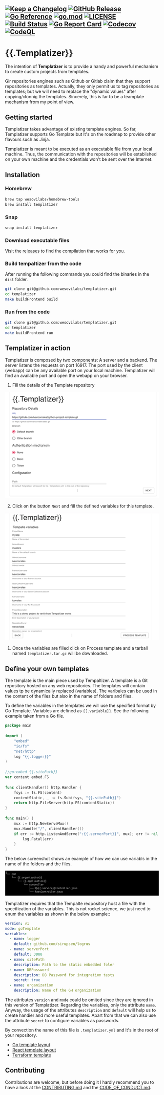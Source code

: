 
[![Keep a Changelog](https://img.shields.io/badge/changelog-Keep%20a%20Changelog-%23E05735)](CHANGELOG.md)
[![GitHub Release](https://img.shields.io/github/v/release/wesovilabs/templatizer)](https://github.com/wesovilabs/templatizer/releases)
[![Go Reference](https://pkg.go.dev/badge/github.com/wesovilabs/templatizer.svg)](https://pkg.go.dev/github.com/wesovilabs/templatizer)
[![go.mod](https://img.shields.io/github/go-mod/go-version/wesovilabs/templatizer)](go.mod)
[![LICENSE](https://img.shields.io/github/license/wesovilabs/templatizer)](LICENSE)
[![Build Status](https://img.shields.io/github/workflow/status/wesovilabs/templatizer/build)](https://github.com/wesovilabs/templatizer/actions?query=workflow%3Abuild+branch%3Amain)
[![Go Report Card](https://goreportcard.com/badge/github.com/wesovilabs/templatizer)](https://goreportcard.com/report/github.com/wesovilabs/templatizer)
[![Codecov](https://codecov.io/gh/wesovilabs/templatizer/branch/main/graph/badge.svg)](https://codecov.io/gh/wesovilabs/templatizer)
[![CodeQL](https://github.com/wesovilabs/templatizer/actions/workflows/codeql-analysis.yml/badge.svg?branch=main)](https://github.com/wesovilabs/templatizer/actions/workflows/codeql-analysis.yml)
---
# {{.Templatizer}}

The intention of **Templatizer** is to provide a handy and powerful mechanism to create custom projects from templates.

Gir repositories engines such as Github or Gitlab claim that they support repositories as templates. Actually,  they only permit us to tag repositories as templates; but we will need to replace the "dynamic values" after copying/clonnig the templates.  Sincerely,  this is far to be a teamplate mechanism from my point of view.

## Getting started

Templatizer takes advantage of existing template engines. So far, Templatizer supports Go Template but It's on the roadmap to provide other flavours such as Jinja.

Templatizer is meant to be executed as an executable file from your local machine. Thus,  the communication with the repositories will be established on your own machine and the credentials won't be sent over the Internet.

## Installation
### Homebrew

```bash
brew tap wesovilabs/homebrew-tools
brew install templatizer
```
### Snap

```bash
snap install templatizer
```
### Download executable files

Visit the [releases](https://github.com/wesovilabs/templatizer/releases) to find the compilation that works for you.

### Build tempaltizer from the code

After running the following commands you could find the binaries in the `dist` folder.

```bash
git clone git@github.com:wesovilabs/templatizer.git
cd templatizer
make buildFrontend build
```
### Run from the code

```bash
git clone git@github.com:wesovilabs/templatizer.git
cd templatizer
make buildFrontend run
```

## Templatizer in action

Templatizer is composed by two components: A server and a backend. The server listens the requests on port 16917. The port used by the client (webapp) can be any available port on your local machine. Templatizer will find an available port and open the webapp on your browser.

1. Fill the details of the Template repository

![Templatizer](docs/templatizer-step1.png)


2. Click on the button `Next` and fill the defined variables for this template.

![Templatizer](docs/templatizer-step3.png)

1. Once the variables are filled click on Process template and a tarball named `templatizer.tar.gz` will be downloaded.





## Define your own templates

The template is the main piece used by Tempaltizer. A template is a Git repository  hosted  on any web repositories. The templates  will contain values tp be dynamically replaced (variables). The varibales can be used in the content of the files but also in the name of folders and files.

To define the variables in the templates we will use the specified format by Go Template. Variables are defined as `{{.variable}}`. See the following example taken from a Go file.

```go
package main

import (
	"embed"
	"io/fs"
	"net/http"
	log "{{.logger}}"
)

//go:embed {{.sitePath}}
var content embed.FS

func clientHandler() http.Handler {
	fsys := fs.FS(content)
	contentStatic, _ := fs.Sub(fsys, "{{.sitePath}}")
	return http.FileServer(http.FS(contentStatic))
}

func main() {
	mux := http.NewServeMux()
	mux.Handle("/", clientHandler())
	if err := http.ListenAndServe(":{{.serverPort}}", mux); err != nil {
		log.Fatal(err)
	}
}
```

The below screenshot shows an example of how we can use variabls in the name of the folders and the files.

![Templatizer](docs/screenshot.png)

Templatizer requires that the Tempalte reqpository host a file with the specification of the variables. This is not rocket science, we just need to enum the variables as shown in the below example::

```yml
version: v1
mode: goTemplate
variables:
  - name: logger
    default: github.com/sirupsen/logrus
  - name: serverPort
    default: 3000
  - name: sitePath
    description: Path to the static embedded foler
  - name: DBPassword
	description: DB Password for integration tests
	secret: true
  - name: organization
    description: Name of the GH organization
```

The attributes `version` and `mode` could be omited since they are ignored in this version of Templatizer. Regarding the variables, only the attribute `name`. Anyway, the usage of the attributes `description` and `default` will help us to create handier and more useful templates. Apart from that we can also use the attribute `secret` to configure variables as passwords.

By convection the name of this file is `.templatizer.yml` and It's in the root of your repository.


- [Go template layout]()
- [React template layout]()
- [Terraform template]()

## Contributing

Contributions are welcome, but before doing it I hardly recommend you to have a look at the [CONTRIBUTING.md](CONTRIBUTING.md) and the [CODE_OF_CONDUCT.md](CODE_OF_CONDUCT.md).
